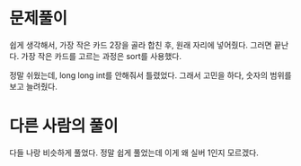 # 문제풀이

쉽게 생각해서, 가장 작은 카드 2장을 골라 합친 후, 원래 자리에 넣어줬다. 그러면 끝난다.
가장 작은 카드를 고르는 과정은 sort를 사용했다.

정말 쉬웠는데, long long int를 안해줘서 틀렸었다. 그래서 고민을 하다, 숫자의 범위를 보고 늘려줬다.

# 다른 사람의 풀이

다들 나랑 비슷하게 풀었다. 정말 쉽게 풀었는데 이게 왜 실버 1인지 모르겠다.

